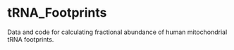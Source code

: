 # tRNA_Footprints
Data and code for calculating fractional abundance of human mitochondrial tRNA footprints.
